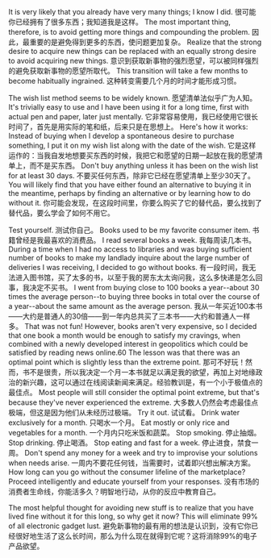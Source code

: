 It is very likely that you already have very many things; I know I did. 
很可能你已经拥有了很多东西；我知道我是这样。
The most  important  thing,  therefore,  is  to  avoid  getting  more  things  and compounding the problem. 
因此，最重要的是避免得到更多的东西，使问题更加复杂。
Realize that the strong desire to acquire new things can be replaced with an equally strong desire to avoid acquiring new things. 
意识到获取新事物的强烈愿望，可以被同样强烈的避免获取新事物的愿望所取代。
This transition will take a few months to become habitually ingrained. 
这种转变需要几个月的时间才能形成习惯。

The wish list method seems to be widely known. 
愿望清单法似乎广为人知。
It's trivially easy to use and I  have  been  using  it  for  a  long  time,  first  with  actual  pen  and  paper,  later  just mentally. 
它非常容易使用，我已经使用它很长时间了，首先是用实际的笔和纸，后来只是在思想上。
Here's how it works: Instead of buying when I develop a spontaneous desire to purchase something, I put it on my wish list along with the date of the wish. 
它是这样运作的：当我自发地想要买东西的时候，我把它和愿望的日期一起放在我的愿望清单上，而不是买东西。
Don't buy anything unless it has been on the wish list for at least 30 days. 
不要买任何东西，除非它已经在愿望清单上至少30天了。
You will likely find that you have either found an alternative to buying it in the meantime, perhaps by finding an alternative or by learning how to do without it. 
你可能会发现，在这段时间里，你要么购买了它的替代品，要么找到了替代品，要么学会了如何不用它。

Test  yourself. 
测试你自己。
Books  used  to  be  my  favorite  consumer  item. 
书籍曾经是我最喜欢的消费品。
I  read  several books a week. 
我每周读几本书。
During a time when I had no access to libraries and  was  buying sufficient number of books to make my landlady inquire about the large number of deliveries I was receiving, I decided to go without books. 
有一段时间，我无法进入图书馆，买了太多的书，以至于我的房东太太询问我，这么多快递是怎么回事，我决定不买书。
I went from buying close  to  100  books  a  year--about  30  times  the  average  person--to  buying  three books in total over the course of a year--about the same amount as the average person. 
我从一年买近100本书——大约是普通人的30倍——到一年内总共买了三本书——大约和普通人一样多。
That  was  not  fun!  However,  books  aren't  very  expensive,  so  I  decided that one book a month would be enough to satisfy my cravings, when combined with  a  newly  developed  interest  in  geopolitics  which  could  be  satisfied  by reading news online.60 The lesson was that there was an optimal point which is slightly less than the extreme point. 
那可不好玩！然而，书不是很贵，所以我决定一个月一本书就足以满足我的欲望，再加上对地缘政治的新兴趣，这可以通过在线阅读新闻来满足。经验教训是，有一个小于极值点的最佳点。
Most people will still consider the optimal point  extreme,  but  that's  because  they've  never  experienced  the  extreme. 
大多数人仍然会考虑最佳点极端，但这是因为他们从未经历过极端。
Try  it out. 
试试看。
Drink water exclusively for a month. 
只喝水一个月。
Eat mostly or only rice and vegetables for a month. 
一个月内只吃米饭和蔬菜。
Stop smoking. 
停止抽烟。
Stop drinking. 
停止喝酒。
Stop eating and fast for a week. 
停止进食，禁食一周。
Don't spend  any  money  for  a  week  and  try  to  improvise  your  solutions  when  needs arise. 
一周内不要花任何钱，当需要时，试着即兴想出解决方案。
How  long  can  you  go  without  the  consumer  lifeline  of  the  marketplace? Proceed intelligently and educate yourself from your responses. 
没有市场的消费者生命线，你能活多久？明智地行动，从你的反应中教育自己。

The most helpful thought for avoiding new stuff is  to  realize  that  you  have lived fine without it for this long, so why get it now? This will eliminate 99% of all electronic gadget lust.
避免新事物的最有用的想法是认识到，没有它你已经很好地生活了这么长时间，那么为什么现在就得到它呢？这将消除99%的电子产品欲望。